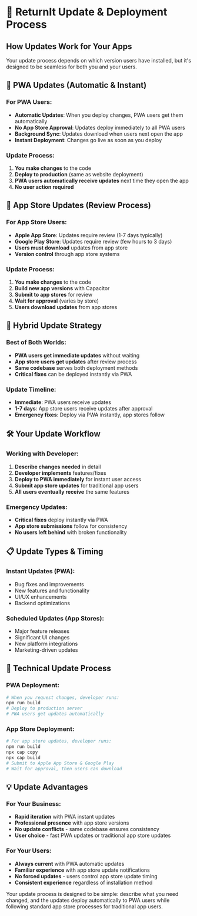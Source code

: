 # 🔄 ReturnIt Update & Deployment Process

## How Updates Work for Your Apps

Your update process depends on which version users have installed, but it's designed to be seamless for both you and your users.

## 📱 PWA Updates (Automatic & Instant)

### For PWA Users:
- **Automatic Updates**: When you deploy changes, PWA users get them automatically
- **No App Store Approval**: Updates deploy immediately to all PWA users
- **Background Sync**: Updates download when users next open the app
- **Instant Deployment**: Changes go live as soon as you deploy

### Update Process:
1. **You make changes** to the code
2. **Deploy to production** (same as website deployment)
3. **PWA users automatically receive updates** next time they open the app
4. **No user action required**

## 🏪 App Store Updates (Review Process)

### For App Store Users:
- **Apple App Store**: Updates require review (1-7 days typically)
- **Google Play Store**: Updates require review (few hours to 3 days)
- **Users must download** updates from app store
- **Version control** through app store systems

### Update Process:
1. **You make changes** to the code
2. **Build new app versions** with Capacitor
3. **Submit to app stores** for review
4. **Wait for approval** (varies by store)
5. **Users download updates** from app stores

## 🎯 Hybrid Update Strategy

### Best of Both Worlds:
- **PWA users get immediate updates** without waiting
- **App store users get updates** after review process
- **Same codebase** serves both deployment methods
- **Critical fixes** can be deployed instantly via PWA

### Update Timeline:
- **Immediate**: PWA users receive updates
- **1-7 days**: App store users receive updates after approval
- **Emergency fixes**: Deploy via PWA instantly, app stores follow

## 🛠️ Your Update Workflow

### Working with Developer:
1. **Describe changes needed** in detail
2. **Developer implements** features/fixes
3. **Deploy to PWA immediately** for instant user access
4. **Submit app store updates** for traditional app users
5. **All users eventually receive** the same features

### Emergency Updates:
- **Critical fixes** deploy instantly via PWA
- **App store submissions** follow for consistency
- **No users left behind** with broken functionality

## 📋 Update Types & Timing

### Instant Updates (PWA):
- Bug fixes and improvements
- New features and functionality
- UI/UX enhancements
- Backend optimizations

### Scheduled Updates (App Stores):
- Major feature releases
- Significant UI changes
- New platform integrations
- Marketing-driven updates

## 🔧 Technical Update Process

### PWA Deployment:
```bash
# When you request changes, developer runs:
npm run build
# Deploy to production server
# PWA users get updates automatically
```

### App Store Deployment:
```bash
# For app store updates, developer runs:
npm run build
npx cap copy
npx cap build
# Submit to Apple App Store & Google Play
# Wait for approval, then users can download
```

## 💡 Update Advantages

### For Your Business:
- **Rapid iteration** with PWA instant updates
- **Professional presence** with app store versions
- **No update conflicts** - same codebase ensures consistency
- **User choice** - fast PWA updates or traditional app store updates

### For Your Users:
- **Always current** with PWA automatic updates
- **Familiar experience** with app store update notifications
- **No forced updates** - users control app store update timing
- **Consistent experience** regardless of installation method

Your update process is designed to be simple: describe what you need changed, and the updates deploy automatically to PWA users while following standard app store processes for traditional app users.